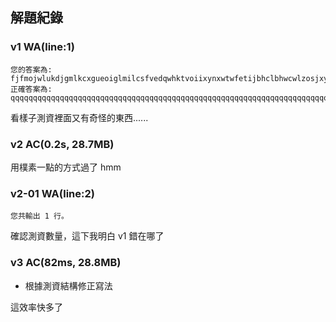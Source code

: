 ## 解題紀錄
### v1 WA(line:1)
```text
您的答案為: fjfmojwlukdjgmlkcxgueoiglmilcsfvedqwhktvoiixynxwtwfetijbhclbhwcwlzosjxypshatsgnamdcggynmxswjqzkxzcjc
正確答案為: qqqqqqqqqqqqqqqqqqqqqqqqqqqqqqqqqqqqqqqqqqqqqqqqqqqqqqqqqqqqqqqqqqqqqqqqqqqqqqqqqqqqqqqqqqqqqqqqqqqq
```
看樣子測資裡面又有奇怪的東西......

### v2 AC(0.2s, 28.7MB)
用樸素一點的方式過了 hmm

### v2-01 WA(line:2)
```text
您共輸出 1 行。
```
確認測資數量，這下我明白 v1 錯在哪了

### v3 	AC(82ms, 28.8MB)
- 根據測資結構修正寫法

這效率快多了